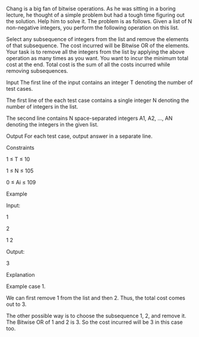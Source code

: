 Chang is a big fan of bitwise operations. As he was sitting in a boring lecture, he thought of a simple problem but had a tough time figuring out the solution. Help him to solve it. The problem is as follows.
Given a list of N non-negative integers, you perform the following operation on this list.

Select any subsequence of integers from the list and remove the elements of that subsequence. The cost incurred will be Bitwise OR of the elements.
Your task is to remove all the integers from the list by applying the above operation as many times as you want. You want to incur the minimum total cost at the end. Total cost is the sum of all the costs incurred while removing subsequences.

Input
The first line of the input contains an integer T denoting the number of test cases.

The first line of the each test case contains a single integer N denoting the number of integers in the list.

The second line contains N space-separated integers A1, A2, ..., AN denoting the integers in the given list.

Output
For each test case, output answer in a separate line.

Constraints

1 ≤ T ≤ 10

1 ≤ N ≤ 105

0 ≤ Ai ≤ 109

Example

Input:

1

2

1 2

Output:

3

Explanation

Example case 1.

We can first remove 1 from the list and then 2. Thus, the total cost comes out to 3.

The other possible way is to choose the subsequence 1, 2, and remove it. The Bitwise OR of 1 and 2 is 3. So the cost incurred will be 3 in this case too.
